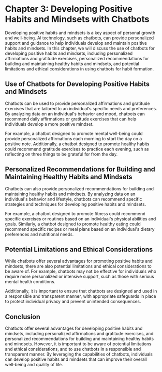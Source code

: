 Chapter 3: Developing Positive Habits and Mindsets with Chatbots
================================================================

Developing positive habits and mindsets is a key aspect of personal growth and well-being. AI technology, such as chatbots, can provide personalized support and guidance to help individuals develop and maintain positive habits and mindsets. In this chapter, we will discuss the use of chatbots for developing positive habits and mindsets, including personalized affirmations and gratitude exercises, personalized recommendations for building and maintaining healthy habits and mindsets, and potential limitations and ethical considerations in using chatbots for habit formation.

Use of Chatbots for Developing Positive Habits and Mindsets
-----------------------------------------------------------

Chatbots can be used to provide personalized affirmations and gratitude exercises that are tailored to an individual's specific needs and preferences. By analyzing data on an individual's behavior and mood, chatbots can recommend daily affirmations or gratitude exercises that can help individuals develop a more positive mindset.

For example, a chatbot designed to promote mental well-being could provide personalized affirmations each morning to start the day on a positive note. Additionally, a chatbot designed to promote healthy habits could recommend gratitude exercises to practice each evening, such as reflecting on three things to be grateful for from the day.

Personalized Recommendations for Building and Maintaining Healthy Habits and Mindsets
-------------------------------------------------------------------------------------

Chatbots can also provide personalized recommendations for building and maintaining healthy habits and mindsets. By analyzing data on an individual's behavior and lifestyle, chatbots can recommend specific strategies and techniques for developing positive habits and mindsets.

For example, a chatbot designed to promote fitness could recommend specific exercises or routines based on an individual's physical abilities and goals. Similarly, a chatbot designed to promote healthy eating could recommend specific recipes or meal plans based on an individual's dietary preferences and nutritional needs.

Potential Limitations and Ethical Considerations
------------------------------------------------

While chatbots offer several advantages for promoting positive habits and mindsets, there are also potential limitations and ethical considerations to be aware of. For example, chatbots may not be effective for individuals who require more personalized or intensive support, such as those with serious mental health conditions.

Additionally, it is important to ensure that chatbots are designed and used in a responsible and transparent manner, with appropriate safeguards in place to protect individual privacy and prevent unintended consequences.

Conclusion
----------

Chatbots offer several advantages for developing positive habits and mindsets, including personalized affirmations and gratitude exercises, and personalized recommendations for building and maintaining healthy habits and mindsets. However, it is important to be aware of potential limitations and ethical considerations, and to use chatbots in a responsible and transparent manner. By leveraging the capabilities of chatbots, individuals can develop positive habits and mindsets that can improve their overall well-being and quality of life.
